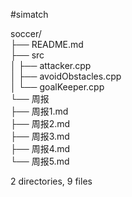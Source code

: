 #simatch  

soccer/  
├── README.md  
├── src  
│   ├── attacker.cpp  
│   ├── avoidObstacles.cpp  
│   └── goalKeeper.cpp  
└── 周报  
    ├── 周报1.md  
    ├── 周报2.md  
    ├── 周报3.md  
    ├── 周报4.md  
    └── 周报5.md  

2 directories, 9 files  
